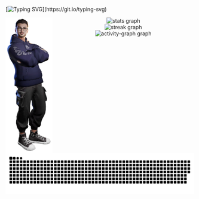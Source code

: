 [![Typing SVG](https://readme-typing-svg.herokuapp.com?font=VT323&weight=600&size=50&duration=4500&pause=500&color=671C95&width=1200&height=200&lines=Welcome!+Thank+you+for+coming+to+see+me+and+my+creations.;I'm+Leon+Shabani%2C+a+full-stack+developer+with+a+keen+eye+for+detail.;+I+am+a+fast+learner+and+always+eager+to+expand+my+knowledge+and+skills.;Who's+always+ready+to+take+on+new+and+exciting+projects.;I+am+well-equipped+to+tackle+any+project+that+comes+my+way.;My+goal+is+to+make+every+project+unique%2C+and;to+deliver+the+best+possible+product+to+my+clients.;Dedicated+to+bringing+unique+ideas+to+life.)](https://git.io/typing-svg)

<img align="left" width="25%" src="https://github.com/L3on06/l3on06/blob/main/.github/image/Profile2.png?raw=true">

<div align="center">
  <img src="https://github-readme-stats.vercel.app/api?username=l3on06&hide_title=false&hide_rank=false&show_icons=true&include_all_commits=true&count_private=true&disable_animations=false&theme=jolly&locale=en&hide_border=true" width="55%" alt="stats graph" /> <br>
  <img src="https://streak-stats.demolab.com?user=l3on06&locale=en&mode=daily&theme=jolly&hide_border=true" width="55%" alt="streak graph" /> <br>
  <img src="https://github-readme-activity-graph.vercel.app/graph?username=l3on06&theme=modern-lilac&area=true&hide_border=true&hide_title=true" width="55%" alt="activity-graph graph"  />
</div>

<picture  align="center">
  <source
    width="100%"
    media="(prefers-color-scheme: dark)"
    srcset="https://github.com/l3on06/l3on06/blob/output/github-contribution-grid-snake-dark.svg"
  />
  <source
    media="(prefers-color-scheme: light)"
    srcset="https://github.com/l3on06/l3on06/blob/output/github-contribution-grid-snake.svg"
  />
  <img
    alt="github contribution grid snake animation"
    src="https://github.com/l3on06/l3on06/blob/output/github-contribution-grid-snake.svg"
  />
</picture>
